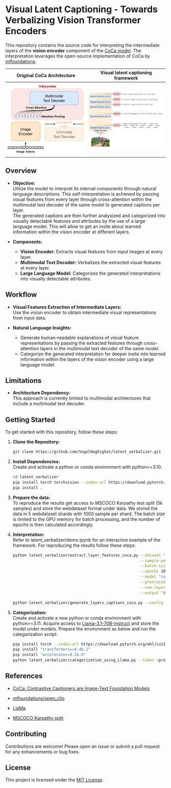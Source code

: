 # Visual Latent Captioning - Towards Verbalizing Vision Transformer Encoders
This repository contains the source code for interpreting the intermediate layers of the **vision encoder** component of the [CoCa model](https://arxiv.org/abs/2205.01917). The interpretation leverages the open-source implementation of CoCa by [mlfoundations](https://github.com/mlfoundations/open_clip).

Original CoCa Architecture | Visual latent captioning framework
:-------------------------:|:-------------------------:
![](framework/CoCa.png)  |  ![](framework/LatentCaptioning.png)
## Overview

- **Objective:**  
  Utilize the model to interpret its internal components through natural language descriptions. This self-interpretation is achieved by passing visual features from every layer through cross-attention within the multimodal text decoder of the same model to generated captions per layer. \
  The generated captions are then further analysized and categorized into visually detectable features and attributes by the use of a large language model. This will allow to get an insite about learned information within the vision encoder at different layers. 

- **Components:**
  - **Vision Encoder:** Extracts visual features from input images at every layer.
  - **Multimodal Text Decoder:** Verbalizes the extracted visual features at every layer.
  - **Large Language Model:** Categorizes the generated interpretations into visually detectable attributes.

## Workflow

- **Visual Features Extraction of Intermediate Layers:**  
  Use the vision encoder to obtain intermediate visual representations from input data.

- **Natural Language Insights:**  
  - Generate human-readable explanations of visual feature representations by passing the extracted features through cross-attention layers in the multimodal text decoder of the same model.
  - Categorize the generated interpretation for deeper insite into learned information within the layers of the vision encoder using a large language model.

## Limitations

- **Architecture Dependency:**  
  This approach is currently limited to multimodal architectures that include a multimodal text decoder.

## Getting Started

To get started with this repository, follow these steps:

1. **Clone the Repository:** 
    ```bash
    git clone https://github.com/SogolHaghighat/latent_verbalizer.git
    ```

2. **Install Dependencies:**\
Create and activate a python or conda environment with python>=3.10.
    ```bash
    cd latent_verbalizer
    pip install torch torchvision --index-url https://download.pytorch.org/whl/cu118
    pip install .
    ```
3. **Prepare the data:** \
To reproduce the results get access to MSCOCO Karpathy test split (5k samples) and store the webdataset format under data. We stored the data in 5 webdataset shards with 1000 sample per shard. The batch size is limited to the GPU memory for batch processing, and the number of epochs is then calculated accordingly. 

4. **Interpretation:**\
Refer to latent_verbalizer/demo.ipynb for an interactive example of the framework. For reproducing the results follow these steps:
    ```bash
    python latent_verbalizer/extract_layer_features_coca.py --dataset "data/{000000..000004}.tar" \
                                                            --sample-per-shards 1000 \
                                                            --batch-size 500 \
                                                            --epochs 10 \
                                                            --model "coca_ViT-L-14" \
                                                            --pretrained "mscoco_finetuned_laion2B-s13B-b90k" \
                                                            --num-layers 24 \
                                                            --output "data/interpret"
    ```

    ```bash
    python latent_verbalizer/generate_layers_captions_coca.py --config latent_verbalizer/interpret.yaml
    ```
  
5. **Categorization:**\
Create and activate a new python or conda environment with python>=3.11. Acquire access to [Llama-3.1-70B-Instruct](https://huggingface.co/meta-llama/Llama-3.1-70B-Instruct) and store the model under models. Prepare the environment as below and run the categorization script:
    ```bash
    pip install torch --index-url https://download.pytorch.org/whl/cu118
    pip install "transformers==4.46.2"
    pip install "accelerate>=0.26.0"
    python latent_verbalizer/categorization_using_Llama.py --token <provide your HF access token to llama model>
    ``` 


## References

- [CoCa: Contrastive Captioners are Image-Text Foundation Models](https://arxiv.org/abs/2205.01917)  
  
- [mlfoundations/open_clip](https://github.com/mlfoundations/open_clip)  

- [LlaMa](https://huggingface.co/meta-llama/Llama-3.1-70B-Instruct)

- [MSCOCO Karpathy split](https://arxiv.org/pdf/1412.2306)

## Contributing

Contributions are welcome! Please open an issue or submit a pull request for any enhancements or bug fixes.

## License

This project is licensed under the [MIT License](LICENSE). 
